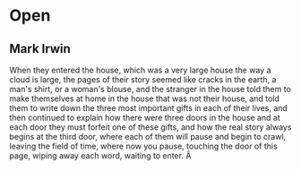 # Open
## Mark Irwin
When they entered the house, which was a very large house
the way a cloud is large, the pages of their story
seemed like cracks in the earth, a man's shirt, or a woman's
blouse, and the stranger in the house told them to make
themselves at home in the house that was not their house,
and told them to write down the three most important gifts
in each of their lives, and then continued to explain how
there were three doors in the house and at each door they must
forfeit one of these gifts, and how the real story always begins
at the third door, where each of them will pause and begin
to crawl, leaving the field of time, where now you pause,
touching the door of this page, wiping away each word, waiting to enter.
Â